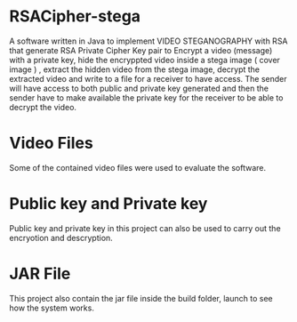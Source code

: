 # RSACipher-stega
A software written in Java to implement VIDEO STEGANOGRAPHY with RSA that generate RSA Private Cipher Key pair to Encrypt a video (message) with a private key, hide the encryppted video inside a stega image ( cover image )  , extract the hidden video from the stega image, decrypt the extracted video and write to a file for a receiver to have access. The sender will have access to both public and private key generated and then the sender have to make available the private key for the receiver to be able to decrypt the video.

# Video Files
Some of the contained video files were used to evaluate the software. 

# Public key and Private key
Public key and private key in this project can also be used to carry out the encryotion and descryption.

# JAR File 
This project also contain the jar file inside the build folder, launch to see how the system works.
